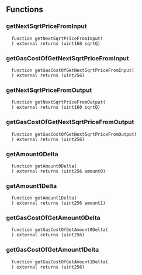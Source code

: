 


## Functions
### getNextSqrtPriceFromInput
```solidity
  function getNextSqrtPriceFromInput(
  ) external returns (uint160 sqrtQ)
```




### getGasCostOfGetNextSqrtPriceFromInput
```solidity
  function getGasCostOfGetNextSqrtPriceFromInput(
  ) external returns (uint256)
```




### getNextSqrtPriceFromOutput
```solidity
  function getNextSqrtPriceFromOutput(
  ) external returns (uint160 sqrtQ)
```




### getGasCostOfGetNextSqrtPriceFromOutput
```solidity
  function getGasCostOfGetNextSqrtPriceFromOutput(
  ) external returns (uint256)
```




### getAmount0Delta
```solidity
  function getAmount0Delta(
  ) external returns (uint256 amount0)
```




### getAmount1Delta
```solidity
  function getAmount1Delta(
  ) external returns (uint256 amount1)
```




### getGasCostOfGetAmount0Delta
```solidity
  function getGasCostOfGetAmount0Delta(
  ) external returns (uint256)
```




### getGasCostOfGetAmount1Delta
```solidity
  function getGasCostOfGetAmount1Delta(
  ) external returns (uint256)
```




